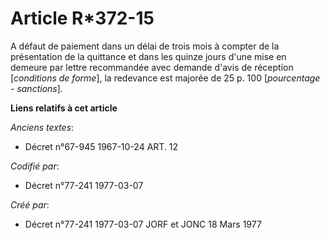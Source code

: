 # Article R*372-15

A défaut de paiement dans un délai de trois mois à compter de la présentation de la quittance et dans les quinze jours d'une
mise en demeure par lettre recommandée avec demande d'avis de réception [*conditions de forme*], la redevance est majorée de
25 p. 100 [*pourcentage - sanctions*].

**Liens relatifs à cet article**

_Anciens textes_:

  - Décret n°67-945 1967-10-24 ART. 12

_Codifié par_:

  - Décret n°77-241 1977-03-07

_Créé par_:

  - Décret n°77-241 1977-03-07 JORF et JONC 18 Mars 1977
